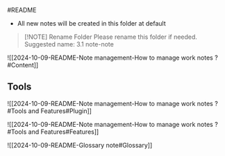 #README

- All new notes will be created in this folder at default

> [!NOTE] Rename Folder
> Please rename this folder if needed.
> Suggested name: 3.1 note-note

![[2024-10-09-README-Note management-How to manage work notes ?#Content]]

## Tools

![[2024-10-09-README-Note management-How to manage work notes ?#Tools and Features#Plugin]]

![[2024-10-09-README-Note management-How to manage work notes ?#Tools and Features#Features]]

![[2024-10-09-README-Glossary note#Glossary]]
